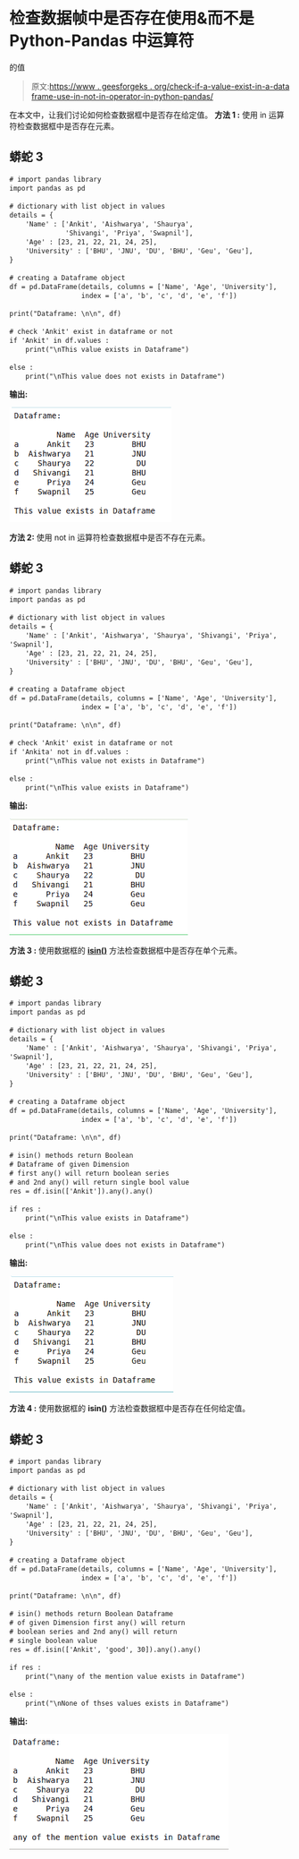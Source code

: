 # 检查数据帧中是否存在使用&而不是 Python-Pandas 中运算符

的值

> 原文:[https://www . geesforgeks . org/check-if-a-value-exist-in-a-data frame-use-in-not-in-operator-in-python-pandas/](https://www.geeksforgeeks.org/check-if-a-value-exists-in-a-dataframe-using-in-not-in-operator-in-python-pandas/)

在本文中，让我们讨论如何检查数据框中是否存在给定值。
**方法 1 :** 使用 in 运算符检查数据框中是否存在元素。

## 蟒蛇 3

```
# import pandas library
import pandas as pd

# dictionary with list object in values
details = {
    'Name' : ['Ankit', 'Aishwarya', 'Shaurya',
              'Shivangi', 'Priya', 'Swapnil'],
    'Age' : [23, 21, 22, 21, 24, 25],
    'University' : ['BHU', 'JNU', 'DU', 'BHU', 'Geu', 'Geu'],
}

# creating a Dataframe object
df = pd.DataFrame(details, columns = ['Name', 'Age', 'University'],
                  index = ['a', 'b', 'c', 'd', 'e', 'f'])

print("Dataframe: \n\n", df)

# check 'Ankit' exist in dataframe or not
if 'Ankit' in df.values :
    print("\nThis value exists in Dataframe")

else :
    print("\nThis value does not exists in Dataframe")
```

**输出:**

![](img/681be786374ffae651dfed56ecb5c2cd.png)

**方法 2:** 使用 not in 运算符检查数据框中是否不存在元素。

## 蟒蛇 3

```
# import pandas library
import pandas as pd

# dictionary with list object in values
details = {
    'Name' : ['Ankit', 'Aishwarya', 'Shaurya', 'Shivangi', 'Priya', 'Swapnil'],
    'Age' : [23, 21, 22, 21, 24, 25],
    'University' : ['BHU', 'JNU', 'DU', 'BHU', 'Geu', 'Geu'],
}

# creating a Dataframe object
df = pd.DataFrame(details, columns = ['Name', 'Age', 'University'],
                  index = ['a', 'b', 'c', 'd', 'e', 'f'])

print("Dataframe: \n\n", df)

# check 'Ankit' exist in dataframe or not
if 'Ankita' not in df.values :
    print("\nThis value not exists in Dataframe")

else :
    print("\nThis value exists in Dataframe")

```

**输出:**

![python-isin-2](img/3ce2038b08456a07b442552e66c5de8e.png)

**方法 3 :** 使用数据框的 [**isin()**](https://www.geeksforgeeks.org/python-pandas-dataframe-isin/) 方法检查数据框中是否存在单个元素。

## 蟒蛇 3

```
# import pandas library
import pandas as pd

# dictionary with list object in values
details = {
    'Name' : ['Ankit', 'Aishwarya', 'Shaurya', 'Shivangi', 'Priya', 'Swapnil'],
    'Age' : [23, 21, 22, 21, 24, 25],
    'University' : ['BHU', 'JNU', 'DU', 'BHU', 'Geu', 'Geu'],
}

# creating a Dataframe object
df = pd.DataFrame(details, columns = ['Name', 'Age', 'University'],
                  index = ['a', 'b', 'c', 'd', 'e', 'f'])

print("Dataframe: \n\n", df)

# isin() methods return Boolean
# Dataframe of given Dimension
# first any() will return boolean series
# and 2nd any() will return single bool value
res = df.isin(['Ankit']).any().any()

if res :
    print("\nThis value exists in Dataframe")

else :
    print("\nThis value does not exists in Dataframe")
```

**输出:**

![python-isin-4](img/bbf0253a532e26c45edb3f810c1ed9e2.png)

**方法 4 :** 使用数据框的 **isin()** 方法检查数据框中是否存在任何给定值。

## 蟒蛇 3

```
# import pandas library
import pandas as pd

# dictionary with list object in values
details = {
    'Name' : ['Ankit', 'Aishwarya', 'Shaurya', 'Shivangi', 'Priya', 'Swapnil'],
    'Age' : [23, 21, 22, 21, 24, 25],
    'University' : ['BHU', 'JNU', 'DU', 'BHU', 'Geu', 'Geu'],
}

# creating a Dataframe object
df = pd.DataFrame(details, columns = ['Name', 'Age', 'University'],
                  index = ['a', 'b', 'c', 'd', 'e', 'f'])

print("Dataframe: \n\n", df)

# isin() methods return Boolean Dataframe
# of given Dimension first any() will return
# boolean series and 2nd any() will return
# single boolean value
res = df.isin(['Ankit', 'good', 30]).any().any()

if res :
    print("\nany of the mention value exists in Dataframe")

else :
    print("\nNone of thses values exists in Dataframe")
```

**输出:**

![](img/0c1bb3326df03ab02dac14535861a921.png)